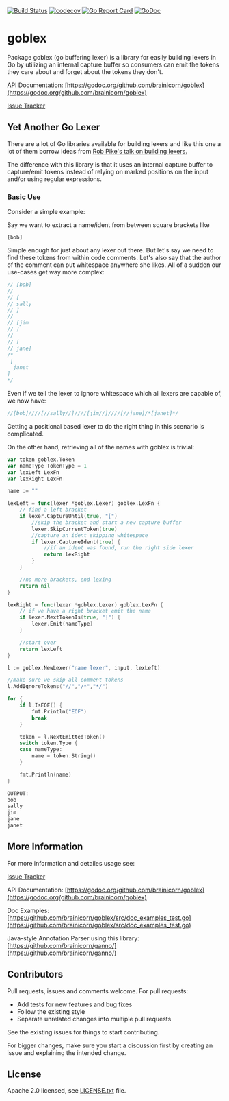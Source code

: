 [![Build Status](https://github.com/brainicorn/goblex/actions/workflows/build.yaml/badge.svg)](https://github.com/brainicorn/goblex/actions/workflows)
[![codecov](https://codecov.io/gh/brainicorn/goblex/branch/main/graph/badge.svg?token=JEzGtB10Aj)](https://codecov.io/gh/brainicorn/goblex)
[![Go Report Card](https://goreportcard.com/badge/github.com/brainicorn/goblex)](https://goreportcard.com/report/github.com/brainicorn/goblex)
[![GoDoc](https://godoc.org/github.com/brainicorn/goblex?status.svg)](https://godoc.org/github.com/brainicorn/goblex)

# goblex

Package goblex (go buffering lexer) is a library for easily building lexers in Go by utilizing an
internal capture buffer so consumers can emit the tokens they care about and forget about the tokens
they don't.

API Documentation: [https://godoc.org/github.com/brainicorn/goblex](https://godoc.org/github.com/brainicorn/goblex)

[Issue Tracker](https://github.com/brainicorn/goblex/issues)

## Yet Another Go Lexer

There are a lot of Go libraries available for building lexers and like this one a lot of them borrow
ideas from [Rob Pike's talk on building lexers.](https://www.youtube.com/watch?v=HxaD_trXwRE)

The difference with this library is that it uses an internal capture buffer to capture/emit tokens
instead of relying on marked positions on the input and/or using regular expressions.

### Basic Use

Consider a simple example:

Say we want to extract a name/ident from between square brackets like

```
[bob]
```

Simple enough for just about any lexer out there. But let's say we need to find these tokens from
within code comments. Let's also say that the author of the comment can put whitespace anywhere she
likes. All of a sudden our use-cases get way more complex:

```go
// [bob]
//
// [
// sally
// ]
//
// [jim
// ]
//
// [
// jane]
/*
 [
  janet
]
*/
```

Even if we tell the lexer to ignore whitespace which all lexers are capable of, we now have:

```go
//[bob]////[//sally//]////[jim//]////[//jane]/*[janet]*/
```

Getting a positional based lexer to do the right thing in this scenario is complicated.

On the other hand, retrieving all of the names with goblex is trivial:

```go
var token goblex.Token
var nameType TokenType = 1
var lexLeft LexFn
var lexRight LexFn

name := ""

lexLeft = func(lexer *goblex.Lexer) goblex.LexFn {
	// find a left bracket
	if lexer.CaptureUntil(true, "[")
		//skip the bracket and start a new capture buffer
		lexer.SkipCurrentToken(true)
		//capture an ident skipping whitespace
		if lexer.CaptureIdent(true) {
			//if an ident was found, run the right side lexer
			return lexRight
		}
	}

	//no more brackets, end lexing
	return nil
}

lexRight = func(lexer *goblex.Lexer) goblex.LexFn {
	// if we have a right bracket emit the name
	if lexer.NextTokenIs(true, "]") {
		lexer.Emit(nameType)
	}

	//start over
	return lexLeft
}

l := goblex.NewLexer("name lexer", input, lexLeft)

//make sure we skip all comment tokens
l.AddIgnoreTokens("//","/*","*/")

for {
	if l.IsEOF() {
		fmt.Println("EOF")
		break
	}

	token = l.NextEmittedToken()
	switch token.Type {
	case nameType:
		name = token.String()
	}

	fmt.Println(name)
}

OUTPUT:
bob
sally
jim
jane
janet
```

## More Information

For more information and detailes usage see:

[Issue Tracker](https://github.com/brainicorn/goblex/issues)

API Documentation: [https://godoc.org/github.com/brainicorn/goblex](https://godoc.org/github.com/brainicorn/goblex)

Doc Examples: [https://github.com/brainicorn/goblex/src/doc_examples_test.go](https://github.com/brainicorn/goblex/src/doc_examples_test.go)

Java-style Annotation Parser using this library: [https://github.com/brainicorn/ganno/](https://github.com/brainicorn/ganno/)

## Contributors

Pull requests, issues and comments welcome. For pull requests:

- Add tests for new features and bug fixes
- Follow the existing style
- Separate unrelated changes into multiple pull requests

See the existing issues for things to start contributing.

For bigger changes, make sure you start a discussion first by creating
an issue and explaining the intended change.

## License

Apache 2.0 licensed, see [LICENSE.txt](LICENSE.txt) file.
